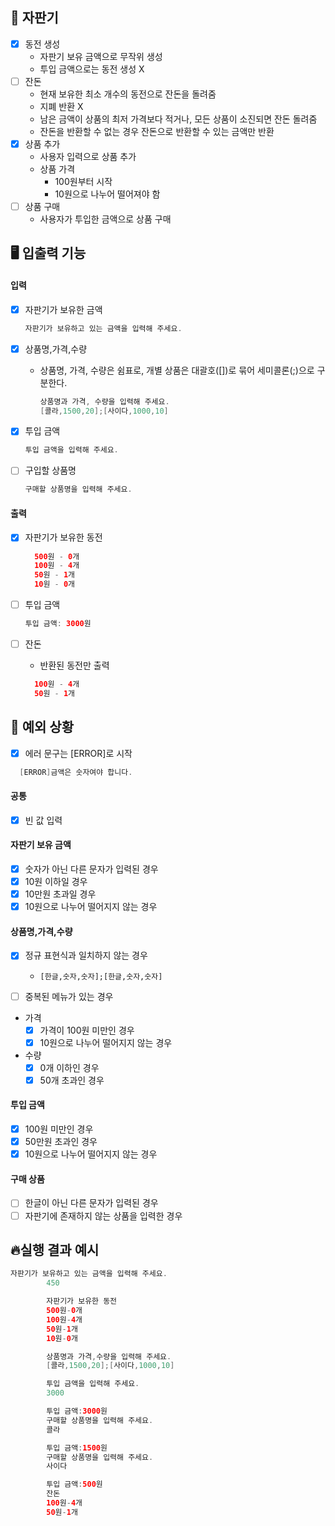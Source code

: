 ## 🌟 자판기

- [x] 동전 생성
    - 자판기 보유 금액으로 무작위 생성
    - 투입 금액으로는 동전 생성 X
- [ ] 잔돈
    - 현재 보유한 최소 개수의 동전으로 잔돈을 돌려줌
    - 지폐 반환 X
    - 남은 금액이 상품의 최저 가격보다 적거나, 모든 상품이 소진되면 잔돈 돌려줌
    - 잔돈을 반환할 수 없는 경우 잔돈으로 반환할 수 있는 금액만 반환
- [x] 상품 추가
    - 사용자 입력으로 상품 추가
    - 상품 가격
        - 100원부터 시작
        - 10원으로 나누어 떨어져야 함
- [ ] 상품 구매
    - 사용자가 투입한 금액으로 상품 구매

## 🖥 입출력 기능

#### 입력

- [x] 자판기가 보유한 금액
  ```java
  자판기가 보유하고 있는 금액을 입력해 주세요.
  ```

- [x] 상품명,가격,수량
    - 상품명, 가격, 수량은 쉼표로, 개별 상품은 대괄호([])로 묶어 세미콜론(;)으로 구분한다.
      ```java
      상품명과 가격, 수량을 입력해 주세요.
      [콜라,1500,20];[사이다,1000,10]
      ```
- [x] 투입 금액
  ```java
  투입 금액을 입력해 주세요.
  ```
- [ ] 구입할 상품명
  ```java
  구매할 상품명을 입력해 주세요.
  ```

#### 출력

- [x] 자판기가 보유한 동전
  ```java
    500원 - 0개
    100원 - 4개
    50원 - 1개
    10원 - 0개
    ```

- [ ] 투입 금액
  ```java
  투입 금액: 3000원
  ```

- [ ] 잔돈
    - 반환된 동전만 출력
  ```java
    100원 - 4개
    50원 - 1개
    ```

## 👾 예외 상황

-[x] 에러 문구는 [ERROR]로 시작

 ```java
   [ERROR]금액은 숫자여야 합니다.
 ```

#### 공통

- [x] 빈 값 입력

#### 자판기 보유 금액

- [x] 숫자가 아닌 다른 문자가 입력된 경우
- [x] 10원 이하일 경우
- [x] 10만원 초과일 경우
- [x] 10원으로 나누어 떨어지지 않는 경우

#### 상품명,가격,수량

- [x] 정규 표현식과 일치하지 않는 경우
    - `[한글,숫자,숫자];[한글,숫자,숫자]`
- [ ] 중복된 메뉴가 있는 경우


- 가격
    - [x] 가격이 100원 미만인 경우
    - [x] 10원으로 나누어 떨어지지 않는 경우
- 수량
    - [x] 0개 이하인 경우
    - [x] 50개 초과인 경우

#### 투입 금액

- [x] 100원 미만인 경우
- [x] 50만원 초과인 경우
- [x] 10원으로 나누어 떨어지지 않는 경우

#### 구매 상품

- [ ] 한글이 아닌 다른 문자가 입력된 경우
- [ ] 자판기에 존재하지 않는 상품을 입력한 경우

## 🔥실행 결과 예시

```java
자판기가 보유하고 있는 금액을 입력해 주세요.
        450

        자판기가 보유한 동전
        500원-0개
        100원-4개
        50원-1개
        10원-0개

        상품명과 가격,수량을 입력해 주세요.
        [콜라,1500,20];[사이다,1000,10]

        투입 금액을 입력해 주세요.
        3000

        투입 금액:3000원
        구매할 상품명을 입력해 주세요.
        콜라

        투입 금액:1500원
        구매할 상품명을 입력해 주세요.
        사이다

        투입 금액:500원
        잔돈
        100원-4개
        50원-1개
```